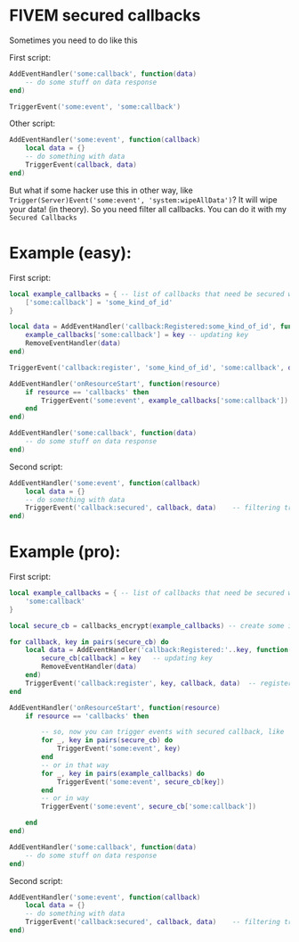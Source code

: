 # FIVEM secured callbacks

Sometimes you need to do like this

First script:
```lua
AddEventHandler('some:callback', function(data)
	-- do some stuff on data response
end)

TriggerEvent('some:event', 'some:callback')
```
Other script:
```lua
AddEventHandler('some:event', function(callback)
	local data = {}
	-- do something with data
	TriggerEvent(callback, data)
end)
```

But what if some hacker use this in other way, like `Trigger(Server)Event('some:event', 'system:wipeAllData')`? It will wipe your data! (in theory).
So you need filter all callbacks. You can do it with my `Secured Callbacks`

# Example (easy):

First script:
```lua
local example_callbacks = {	-- list of callbacks that need be secured way triggering
	['some:callback'] = 'some_kind_of_id'
}

local data = AddEventHandler('callback:Registered:some_kind_of_id', function(name, key, data)
	example_callbacks['some:callback'] = key -- updating key
	RemoveEventHandler(data)
end)

TriggerEvent('callback:register', 'some_kind_of_id', 'some:callback', data) -- registering callback

AddEventHandler('onResourceStart', function(resource)
	if resource == 'callbacks' then
		TriggerEvent('some:event', example_callbacks['some:callback'])
	end
end)

AddEventHandler('some:callback', function(data)
	-- do some stuff on data response
end)
```

Second script:
```lua
AddEventHandler('some:event', function(callback)
	local data = {}
	-- do something with data
	TriggerEvent('callback:secured', callback, data)	-- filtering trough callback:secured EventHandler
end)
```

# Example (pro):

First script:
```lua
local example_callbacks = {	-- list of callbacks that need be secured way triggering
	'some:callback'
}

local secure_cb = callbacks_encrypt(example_callbacks) -- create some identification keys for handle register results

for callback, key in pairs(secure_cb) do
	local data = AddEventHandler('callback:Registered:'..key, function(name, key, data)
		secure_cb[callback] = key	-- updating key
		RemoveEventHandler(data)
	end)
	TriggerEvent('callback:register', key, callback, data)	-- registering callbacks
end

AddEventHandler('onResourceStart', function(resource)
	if resource == 'callbacks' then

		-- so, now you can trigger events with secured callback, like
		for _, key in pairs(secure_cb) do
			TriggerEvent('some:event', key)
		end
		-- or in that way
		for _, key in pairs(example_callbacks) do
			TriggerEvent('some:event', secure_cb[key])
		end
		-- or in way
		TriggerEvent('some:event', secure_cb['some:callback'])

	end
end)

AddEventHandler('some:callback', function(data)
	-- do some stuff on data response
end)
```

Second script:
```lua
AddEventHandler('some:event', function(callback)
	local data = {}
	-- do something with data
	TriggerEvent('callback:secured', callback, data)	-- filtering trough callback:secured EventHandler
end)
```